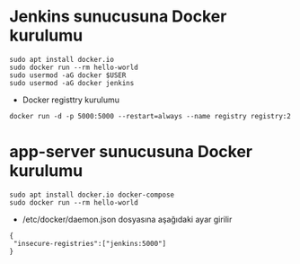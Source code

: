 # Jenkins sunucusuna Docker kurulumu

~~~
sudo apt install docker.io
sudo docker run --rm hello-world
sudo usermod -aG docker $USER
sudo usermod -aG docker jenkins
~~~

- Docker registtry kurulumu
~~~
docker run -d -p 5000:5000 --restart=always --name registry registry:2
~~~

# app-server sunucusuna Docker kurulumu

~~~
sudo apt install docker.io docker-compose
sudo docker run --rm hello-world
~~~

- /etc/docker/daemon.json dosyasına aşağıdaki ayar girilir
~~~
{
 "insecure-registries":["jenkins:5000"]
}
~~~
